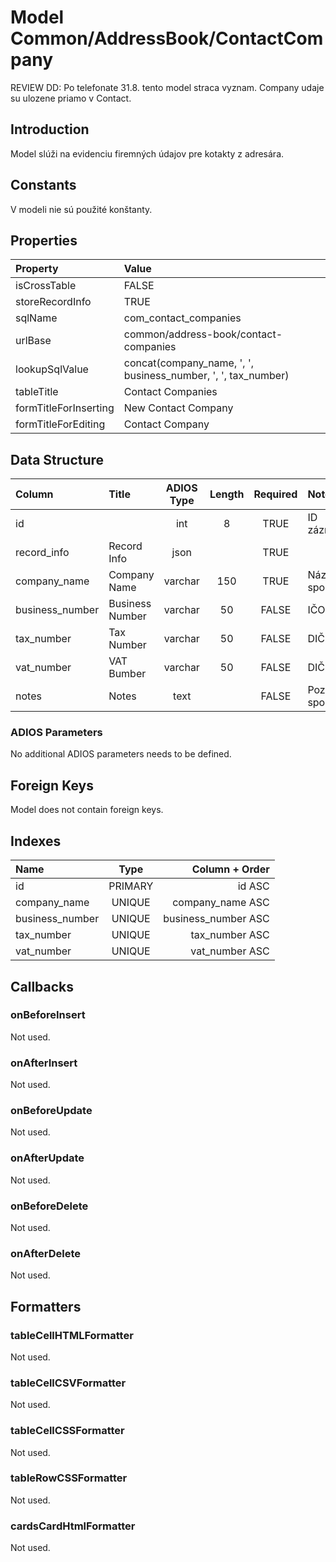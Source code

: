 # Model Common/AddressBook/ContactCompany

REVIEW DD: Po telefonate 31.8. tento model straca vyznam. Company udaje su ulozene priamo v Contact.

## Introduction
Model slúži na evidenciu firemných údajov pre kotakty z adresára.

## Constants
V modeli nie sú použité konštanty.

## Properties
| Property              | Value                                                         |
| :-------------------- | :------------------------------------------------------------ |
| isCrossTable          | FALSE                                                         |
| storeRecordInfo       | TRUE                                                          |
| sqlName               | com_contact_companies                                         |
| urlBase               | common/address-book/contact-companies                         |
| lookupSqlValue        | concat(company_name, ', ', business_number, ', ', tax_number) |
| tableTitle            | Contact Companies                                             |
| formTitleForInserting | New Contact Company                                           |
| formTitleForEditing   | Contact Company                                               |

## Data Structure
| Column          | Title           | ADIOS Type | Length | Required | Notes                |
| :-------------- | :-------------- | :--------: | :----: | :------: | :------------------- |
| id              |                 |    int     |   8    |   TRUE   | ID záznamu           |
| record_info     | Record Info     |    json    |        |   TRUE   |                      |
| company_name    | Company Name    |  varchar   |  150   |   TRUE   | Názov spoločnosti    |
| business_number | Business Number |  varchar   |   50   |  FALSE   | IČO                  |
| tax_number      | Tax Number      |  varchar   |   50   |  FALSE   | DIČ                  |
| vat_number      | VAT Bumber      |  varchar   |   50   |  FALSE   | DIČ DPH              |
| notes           | Notes           |    text    |        |  FALSE   | Poznámka spoločnosti |

### ADIOS Parameters
No additional ADIOS parameters needs to be defined.

## Foreign Keys
Model does not contain foreign keys.

## Indexes
| Name            |  Type   |      Column + Order |
| :-------------- | :-----: | ------------------: |
| id              | PRIMARY |              id ASC |
| company_name    | UNIQUE  |    company_name ASC |
| business_number | UNIQUE  | business_number ASC |
| tax_number      | UNIQUE  |      tax_number ASC |
| vat_number      | UNIQUE  |      vat_number ASC |

## Callbacks

### onBeforeInsert
Not used.

### onAfterInsert
Not used.

### onBeforeUpdate
Not used.

### onAfterUpdate
Not used.

### onBeforeDelete
Not used.

### onAfterDelete
Not used.

## Formatters

### tableCellHTMLFormatter
Not used.

### tableCellCSVFormatter
Not used.

### tableCellCSSFormatter
Not used.

### tableRowCSSFormatter
Not used.

### cardsCardHtmlFormatter
Not used.
